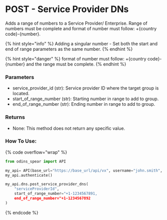 # POST - Service Provider DNs

Adds a range of numbers to a Service Provider/ Enterprise. Range of numbers must be complete and format of number must follow: +{country code}-{number}.

{% hint style="info" %}
Adding a singular number - Set both the start and end of range parameters as the same number.
{% endhint %}

{% hint style="danger" %}
format of number must follow: +{country code}-{number} and the range must be complete.
{% endhint %}

### Parameters&#x20;

* service\_provider\_id (str): Service provider ID where the target group is located.
* start\_of\_range\_number (str): Starting number in range to add to group.
* end\_of\_range\_number (str): Ending number in range to add to group.

### Returns

* None: This method does not return any specific value.

### How To Use:

{% code overflow="wrap" %}
```python
from odins_spear import API

my_api= API(base_url="https://base_url/api/vx", username="john.smith", password="ODIN_INSTANCE_1")
my_api.authenticate()

my_api.dns.post_service_provider_dns(
    "serviceProviderId",
    start_of_range_number="+1-1234567891,
    end_of_range_number="+1-1234567892
)
```
{% endcode %}
